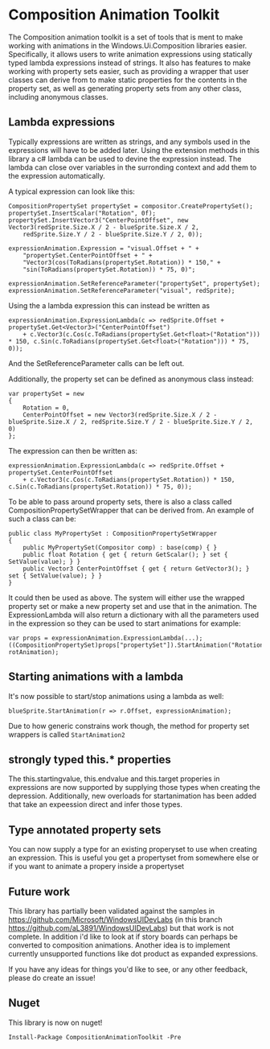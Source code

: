 # Composition Animation Toolkit

The Composition animation toolkit is a set of tools that is ment to make working with animations in the Windows.Ui.Composition libraries easier. Specifically, it allows users to write animation expressions
using statically typed lambda expressions instead of strings. It also has features to make working with property sets easier, such as providing a wrapper that user classes can derive from to make static properties for the contents in the property set, as well as generating property sets from any other class, including anonymous classes.

## Lambda expressions
Typically expressions are written as strings, and any symbols used in the expressions will have to be added later. Using the extension methods in this library a c# lambda can be used to devine the expression instead. The lambda can close over variables in the surronding context and add them to the expression automatically.

A typical expression can look like this:

    CompositionPropertySet propertySet = compositor.CreatePropertySet();
    propertySet.InsertScalar("Rotation", 0f);
    propertySet.InsertVector3("CenterPointOffset", new Vector3(redSprite.Size.X / 2 - blueSprite.Size.X / 2,
        redSprite.Size.Y / 2 - blueSprite.Size.Y / 2, 0));

    expressionAnimation.Expression = "visual.Offset + " +
        "propertySet.CenterPointOffset + " +
        "Vector3(cos(ToRadians(propertySet.Rotation)) * 150," +
        "sin(ToRadians(propertySet.Rotation)) * 75, 0)";

    expressionAnimation.SetReferenceParameter("propertySet", propertySet);
    expressionAnimation.SetReferenceParameter("visual", redSprite);

Using the a lambda expression this can instead be written as

    expressionAnimation.ExpressionLambda(c => redSprite.Offset + propertySet.Get<Vector3>("CenterPointOffset")
        + c.Vector3(c.Cos(c.ToRadians(propertySet.Get<float>("Rotation"))) * 150, c.Sin(c.ToRadians(propertySet.Get<float>("Rotation"))) * 75, 0));

And the SetReferenceParameter calls can be left out.

Additionally, the property set can be defined as anonymous class instead:

    var propertySet = new
    {
        Rotation = 0,
        CenterPointOffset = new Vector3(redSprite.Size.X / 2 - blueSprite.Size.X / 2, redSprite.Size.Y / 2 - blueSprite.Size.Y / 2, 0)
    };

The expression can then be written as:

    expressionAnimation.ExpressionLambda(c => redSprite.Offset + propertySet.CenterPointOffset
        + c.Vector3(c.Cos(c.ToRadians(propertySet.Rotation)) * 150, c.Sin(c.ToRadians(propertySet.Rotation)) * 75, 0));

To be able to pass around property sets, there is also a class called CompositionPropertySetWrapper that can be derived from. An example of such a class can be:

    public class MyPropertySet : CompositionPropertySetWrapper
    {
        public MyPropertySet(Compositor comp) : base(comp) { }
        public float Rotation { get { return GetScalar(); } set { SetValue(value); } }
        public Vector3 CenterPointOffset { get { return GetVector3(); } set { SetValue(value); } }
    }

It could then be used as above. The system will either use the wrapped property set or make a new property set and use that in the animation. 
The ExpressionLambda will also return a dictionary with all the parameters used in the expression so they can be used to start animations for example:

    var props = expressionAnimation.ExpressionLambda(...);
    ((CompositionPropertySet)props["propertySet"]).StartAnimation("Rotation", rotAnimation);

## Starting animations with a lambda
It's now possible to start/stop animations using a lambda as well:

    blueSprite.StartAnimation(r => r.Offset, expressionAnimation);
    
Due to how generic constrains work though, the method for property set wrappers is called `StartAnimation2`

## strongly typed this.* properties
The this.startingvalue, this.endvalue and this.target properies in expressions are now supported by supplying those types when creating the depression. Additionally, new overloads for startanimation has been added that take an expeession direct and infer those types.

## Type annotated property sets 
You can now  supply a type for an existing properyset to use when creating an expression. This is useful you get a propertyset from somewhere else or if you want to animate a propery inside a propertyset

## Future work
This library has partially been validated against the samples in https://github.com/Microsoft/WindowsUIDevLabs (in this branch https://github.com/aL3891/WindowsUIDevLabs) but that work is not complete.
In addition i'd like to look at if story boards can perhaps be converted to composition animations. Another idea is to implement currently unsupported functions like dot product as expanded expressions.

If you have any ideas for things you'd like to see, or any other feedback, please do create an issue!

## Nuget
This library is now on nuget! 

    Install-Package CompositionAnimationToolkit -Pre 

